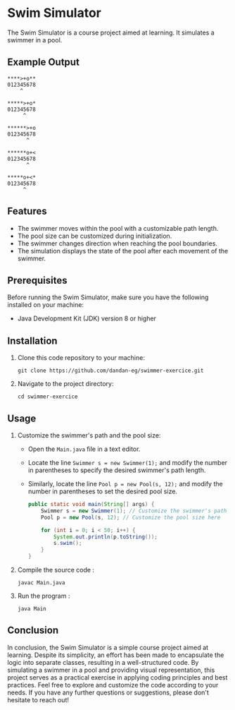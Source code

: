 # Swim Simulator

The Swim Simulator is a course project aimed at learning. It simulates a swimmer in a pool.

## Example Output

```
****>+o**
012345678
    ^
    
*****>+o*
012345678
     ^
     
******>+o
012345678
      ^
    
******o+<
012345678
      ^
      
*****o+<*
012345678
     ^
```

## Features

- The swimmer moves within the pool with a customizable path length.
- The pool size can be customized during initialization.
- The swimmer changes direction when reaching the pool boundaries.
- The simulation displays the state of the pool after each movement of the swimmer.

## Prerequisites

Before running the Swim Simulator, make sure you have the following installed on your machine:

- Java Development Kit (JDK) version 8 or higher

## Installation

1. Clone this code repository to your machine:
    ```shell
    git clone https://github.com/dandan-eg/swimmer-exercice.git
    ```
2. Navigate to the project directory:
    ```shell
    cd swimmer-exercice
    ```
## Usage

1. Customize the swimmer's path and the pool size:


   - Open the `Main.java` file in a text editor.
   - Locate the line `Swimmer s = new Swimmer(1);` and modify the number in parentheses to specify the desired swimmer's path length.
   - Similarly, locate the line `Pool p = new Pool(s, 12);` and modify the number in parentheses to set the desired pool size.

       ```java
       public static void main(String[] args) {
           Swimmer s = new Swimmer(1); // Customize the swimmer's path length here
           Pool p = new Pool(s, 12); // Customize the pool size here

           for (int i = 0; i < 50; i++) {
               System.out.println(p.toString()); 
               s.swim();
           }
       }
       ```
  
2. Compile the source code :
    ```shell
   javac Main.java
    ```
   
3. Run the program : 
    ```shell
    java Main
    ```
## Conclusion

In conclusion, the Swim Simulator is a simple course project aimed at learning. Despite its simplicity, an effort has been made to encapsulate the logic into separate classes, resulting in a well-structured code. By simulating a swimmer in a pool and providing visual representation, this project serves as a practical exercise in applying coding principles and best practices. Feel free to explore and customize the code according to your needs. If you have any further questions or suggestions, please don't hesitate to reach out!